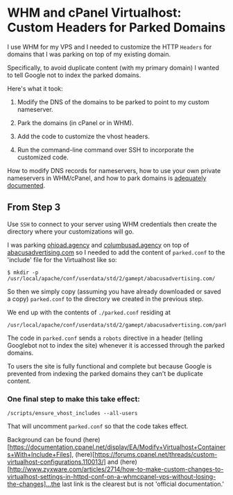 # WHM and cPanel Virtualhost: Custom Headers for Parked Domains

I use WHM for my VPS and I needed to customize the HTTP `Headers` for domains that I was parking on top of my existing domain.

Specifically, to avoid duplicate content (with my primary domain) I wanted to tell Google not to index the parked domains.

Here's what it took:

1. Modify the DNS of the domains to be parked to point to my custom nameserver.

2. Park the domains (in cPanel or in WHM).

3. Add the code to customize the vhost headers.

4. Run the command-line command over SSH to incorporate the customized code.

How to modify DNS records for nameservers, how to use your own private nameservers in WHM/cPanel, and how to park domains is [adequately documented](http://support.hostgator.com/articles/cpanel/what-is-a-parked-domain-how-do-i-create-and-delete-one).

## From Step 3

Use `SSH` to connect to your server using WHM credentials then create the directory where your customizations will go.

I was parking [ohioad.agency](http://ohioad.agency/) and [columbusad.agency](http://columbusad.agency/) on top of [abacusadvertising.com](http://abacusadvertising.com/) so I needed to add the content of `parked.conf` to the 'include' file for the Virtualhost like so:

```
$ mkdir -p /usr/local/apache/conf/userdata/std/2/gamept/abacusadvertising.com/
```

So then we simply copy (assuming you have already downloaded or saved a copy) `parked.conf` to the directory we created in the previous step.

We end up with the contents of `./parked.conf` residing at

```
/usr/local/apache/conf/userdata/std/2/gamept/abacusadvertising.com/parked.conf
```

The code in `parked.conf` sends a `robots` directive in a header (telling Googlebot not to index the site) whenever it is accessed through the parked domains.

To users the site is fully functional and complete but because Google is prevented from indexing the parked domains they can't be duplicate content.

### One final step to make this take effect:

```
/scripts/ensure_vhost_includes --all-users
```

That will uncomment `parked.conf` so that the code takes effect.

Background can be found (here)[https://documentation.cpanel.net/display/EA/Modify+Virtualhost+Containers+With+Include+Files], (here)[https://forums.cpanel.net/threads/custom-virtualhost-configurations.110013/] and (here)[http://www.zyxware.com/articles/2714/how-to-make-custom-changes-to-virtualhost-settings-in-httpd-conf-on-a-whmcpanel-vps-without-losing-the-changes]...the last link is the clearest but is not 'official documentation.'
